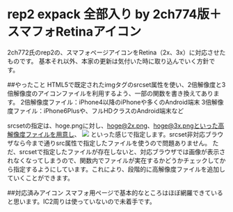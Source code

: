 ﻿# rep2 expack 全部入り by 2ch774版＋スマフォRetinaアイコン
﻿2ch772氏のrep2の、スマフォページアイコンをRetina（2x、3x）に対応させたものです。
﻿基本それ以外、本家の更新は気付いた時に取り込んでいく方針です。

##やったこと
HTML5で既定されたimgタグのsrcset属性を使い、2倍解像度と3倍解像度のアイコンファイルを利用するよう、一部の関数を書き換えてあります。
2倍解像度ファイル：iPhone4以降のiPhoneや多くのAndroid端末
3倍解像度ファイル：iPhone6Plusや、フルHDクラスのAndroid端末など

srcsetの指定は、hoge.pngに対し、hoge@2x.png、hoge@3x.pngといった高解像度ファイルを用意し、
<img src="hoge.pne" srcset="hoge@2x.png 2x,hoge@3x.png 3x" />
といった感じで指定します。srcset非対応ブラウザなら今まで通りsrc属性で指定したファイルを使うので問題ありません。
ただ、srcsetで指定したファイルが存在しないと、対応ブラウザでは画像が表示されなくなってしまうので、関数内でファイルが実在するかどうかチェックしてから指定するようにしています。これにより、段階的に高解像度ファイルを追加していくことができます。

##対応済みアイコン
スマフォ用ページで基本的なところはほぼ網羅できていると思います。IC2周りは使っていないので未着手です。
